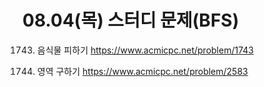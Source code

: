# 08.04(목) 스터디 문제(BFS)

1743) 음식물 피하기
https://www.acmicpc.net/problem/1743

2583) 영역 구하기
https://www.acmicpc.net/problem/2583
